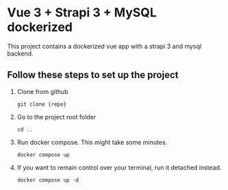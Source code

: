 # Vue 3 + Strapi 3 + MySQL dockerized 
This project contains a dockerized vue app with a strapi 3 and mysql backend. 

## Follow these steps to set up the project

1. Clone from github
    ```
    git clone {repo}
2. Go to the project root folder
    ```
    cd ..
3. Run docker compose. This might take some minutes.
    ```
    docker compose up
4. If you want to remain control over your terminal, run it detached instead.
    ```
    docker compose up -d
